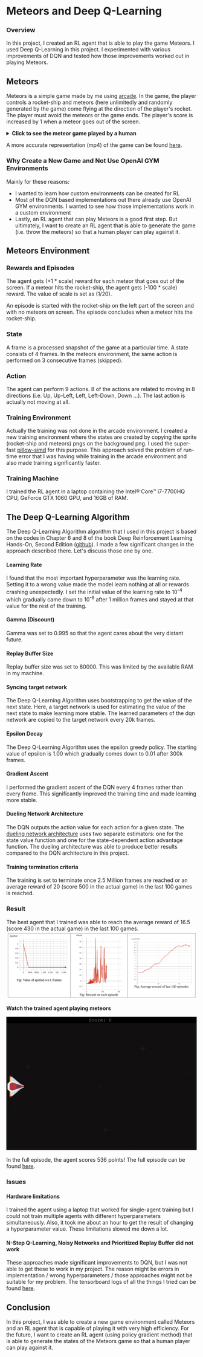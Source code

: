 # Meteors and Deep Q-Learning

### Overview
In this project, I created an RL agent that is able to play the game Meteors. I used Deep Q-Learning in this project. 
I experimented with various improvements of DQN and tested how those improvements worked out in playing Meteors. 

## Meteors
Meteors is a simple game made by me using [arcade](https://arcade.academy/). 
In the game, the player controls a rocket-ship and meteors (here unlimitedly and randomly generated by the game) come flying at the direction of the player's rocket. 
The player must avoid the meteors or the game ends. The player's score is increased by 1 when a meteor goes out of the screen.

<details><summary><b>Click to see the meteor game played by a human</b></summary>
  
![](https://github.com/fahimfss/RL/blob/master/DQN/MeteorGame/gifs_vids/run_human.gif?raw=true)
</details>

A more accurate representation (mp4) of the game can be found [here](https://github.com/fahimfss/RL/blob/master/DQN/MeteorGame/gifs_vids/run_human.mp4).

### Why Create a New Game and Not Use OpenAI GYM Environments
Mainly for these reasons: 
* I wanted to learn how custom environments can be created for RL
* Most of the DQN based implementations out there already use OpenAI GYM environments. I wanted to see how those implementations work in a custom environment
* Lastly, an RL agent that can play Meteors is a good first step. But ultimately, I want to create an RL agent that is able to generate the game (i.e. throw the meteors) 
so that a human player can play against it.   

## Meteors Environment

### Rewards and Episodes
The agent gets (+1 * scale) reward for each meteor that goes out of the screen. If a meteor hits the rocket-ship, the agent gets (-100 * scale) reward. 
The value of scale is set as (1/20). 
  
An episode is started with the rocket-ship on the left part of the screen and with no meteors on screen. The episode concludes when a meteor hits the rocket-ship.

### State
A frame is a processed snapshot of the game at a particular time. A state consists of 4 frames. In the meteors environment, 
the same action is performed on 3 consecutive frames (skipped). 

### Action
The agent can perform 9 actions. 8 of the actions are related to moving in 8 directions (i.e. Up, Up-Left, Left, Left-Down, Down ...). The last action is actually not moving at all.

### Training Environment
Actually the training was not done in the arcade environment. 
I created a new training environment where the states are created by copying the sprite (rocket-ship and meteors) pngs on the background png. 
I used the super-fast [pillow-simd](https://github.com/uploadcare/pillow-simd) for this purpose. This approach solved the problem of 
run-time error that I was having while training in the arcade environment and also made training significantly faster.

### Training Machine
I trained the RL agent in a laptop containing the Intel® Core™ i7-7700HQ CPU, GeForce GTX 1060 GPU, and 16GB of RAM.

## The Deep Q-Learning Algorithm 
The Deep Q-Learning Algorithm  algorithm that I used in this project is based on the codes in Chapter 6 and 8 of the book Deep Reinforcement Learning Hands-On, Second Edition 
([github](https://github.com/PacktPublishing/Deep-Reinforcement-Learning-Hands-On-Second-Edition)). I made a few significant changes in the approach described 
there. Let's discuss those one by one.

#### Learning Rate
I found that the most important hyperparameter was the learning rate. Setting it to a wrong value made the model learn nothing at all or rewards crashing
unexpectedly. I set the initial value of the learning rate to 10<sup>-4</sup> which gradually came down to 10<sup>-6</sup> after 1 million frames and stayed
at that value for the rest of the training.

#### Gamma (Discount)
Gamma was set to 0.995 so that the agent cares about the very distant future. 

#### Replay Buffer Size
Replay buffer size was set to 80000. This was limited by the available RAM in my machine.

#### Syncing target network
The Deep Q-Learning Algorithm uses bootstrapping to get the value of the next state. Here, a target network is used for estimating the value of the next state to make learning more stable. The learned parameters of the dqn network are copied to the target network every 20k frames.

#### Epsilon Decay
The Deep Q-Learning Algorithm uses the epsilon greedy policy. The starting value of epsilon is 1.00 which gradually comes down to 0.01 after 300k frames.

#### Gradient Ascent
I performed the gradient ascent of the DQN every 4 frames rather than every frame. This significantly improved the training time and made learning more stable.

#### Dueling Network Architecture
The DQN outputs the action value for each action for a given state. The [dueling network architecture](https://arxiv.org/abs/1511.06581) uses two separate estimators: one for the state value function and one for the state-dependent action advantage function. The dueling architecture was able to produce better results compared to the DQN architecture in this project. 

#### Training termination criteria 
The training is set to terminate once 2.5 Million frames are reached or an average reward of 20 (score 500 in the actual game) in the last 100 games is reached. 


### Result
The best agent that I trained was able to reach the average reward of 16.5 (score 430 in the actual game) in the last 100 games.
![](https://github.com/fahimfss/RL/blob/master/DQN/Results.png?raw=true)


<b>Watch the trained agent playing meteors</b>
  
![](https://github.com/fahimfss/RL/blob/master/DQN/MeteorGame/gifs_vids/run_ai.gif?raw=true)

  
In the full episode, the agent scores 536 points! The full episode can be found [here](https://github.com/fahimfss/RL/blob/master/DQN/MeteorGame/gifs_vids/run_ai.mp4).

### Issues
#### Hardware limitations
I trained the agent using a laptop that worked for single-agent training but I could not train multiple agents with different hyperparameters simultaneously. Also, it took me about an hour to get the result of changing a hyperparameter value. These limitations slowed me down a lot.

#### N-Step Q-Learning, Noisy Networks and Prioritized Replay Buffer did not work
These approaches made significant improvements to DQN, but I was not able to get these to work in my project. The reason might be errors in implementation / wrong hyperparameters / those approaches might not be suitable for my problem. The tensorboard logs of all the things I tried can be found [here](https://github.com/fahimfss/RL/tree/master/DQN/DQN_Dueling/log/tensorboard).

## Conclusion
In this project, I was able to create a new game environment called Meteors and an RL agent that is capable of playing it with very high efficiency. 
For the future, I want to create an RL agent (using policy gradient method) that is able to generate the states of the Meteors game so that a human player can play against it. 
